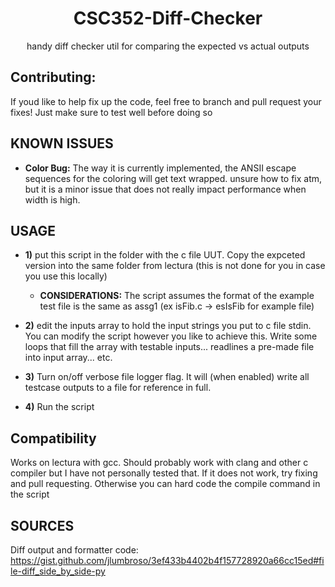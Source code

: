 <h1 align="center">
  CSC352-Diff-Checker
</h1>
<p align="center">
  handy diff checker util for comparing the expected vs actual outputs
</p>

## Contributing:
If youd like to help fix up the code, feel free to branch and pull request your fixes! Just make sure to test well
before doing so

## KNOWN ISSUES

- **Color Bug:** The way it is currently implemented, the ANSII escape sequences for the coloring will get text wrapped.
unsure how to fix atm, but it is a minor issue that does not really impact performance when width is high.

## USAGE

- **1)** put this script in the folder with the c file UUT. Copy the expceted version into the same folder from lectura (this
is not done for you in case you use this locally)
  - **CONSIDERATIONS:** The script assumes the format of the example test file is the same as assg1 (ex isFib.c -> esIsFib for example file)

- **2)** edit the inputs array to hold the input strings you put to c file stdin. You can modify the script however you like to achieve this. Write
some loops that fill the array with testable inputs... readlines a pre-made file into input array... etc.

- **3)** Turn on/off verbose file logger flag. It will (when enabled) write all testcase outputs to a file for reference in full.

- **4)** Run the script

## Compatibility
Works on lectura with gcc. Should probably work with clang and other c compiler but I have not personally tested that. If it does not work, try
fixing and pull requesting. Otherwise you can hard code the compile command in the script

## SOURCES
Diff output and formatter code: https://gist.github.com/jlumbroso/3ef433b4402b4f157728920a66cc15ed#file-diff_side_by_side-py
